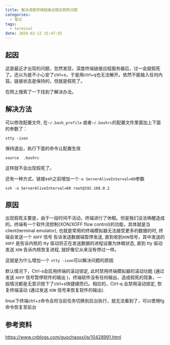 ```yaml
---
title: 解决深度终端链接远程后假死问题
categories:
  - 笔记
tags:
  - terminal
date: 2020-02-12 15:47:55
---
```

## 起因
这是最近才出现的问题，忽然发现，深度终端链接远程服务器后，过一会就假死了。还以为是不小心安了ctrl+s，于是用ctrl+q也无法解开。依然不能输入任何内容。链接状态是保持的，但就是假死了。

在网上搜索了一下找到了解决办法。

## 解决方法

可以修改配置文件, 在`~/.bash_profile` 或者`~/.bashrc`的配置文件里面加上下面的参数了：
```
stty -ixon
```
保持退出，执行下面的命令让配置生效
```
source  .bashrc
```
这样就不会出现假死了。

还有一种方式，链接ssh之前增加一个`-o ServerAliveInterval=60`参数
```
ssh -o ServerAliveInterval=60 root@192.168.0.2
```

<!-- more -->

## 原因

出现假死主要是，由于一段时间不活动，终端进行了休眠。但是我们没法唤醒造成的。终端有一个软件流控制(XON/XOFF flow control)的功能，具体就是当client(terminal emulator), 也就是常用的终端模拟器无法接受更多的数据的时, 终端会发送一个 `XOFF` 信号 告诉发送数据端暂停发送, 直到收到`XON`信号，其中发送的 `XOFF` 是告诉内核的 tty 驱动将正在发送数据的进程设置为休眠状态, 直到 tty 驱动发送 `XON` 告诉内核恢复进程, 就好像它从来没有停过一样。

这就是为什么增加一个 `stty -ixon`可以解决问题的原因

默认情况下，Ctrl-s会启用终端的滚动锁定, 此时禁用终端模拟器的滚动功能 (通过发送 `XOFF` 信号暂停软件的输出 )，终端软件没有任何输出，造成假死的现象，一般情况都是无意识按下了ctrl+s快捷键而已。相应的，Ctrl-q 会禁用滚动锁定, 恢复终端滚动 (通过发送 `XON` 信号来恢复软件的输出). 

linux下终端ctrl+z命令会将当前任务切换到后台执行，就无法看到了，可以使用fg命令恢复至前台

## 参考资料
https://www.cnblogs.com/guochaoxxl/p/10428991.html